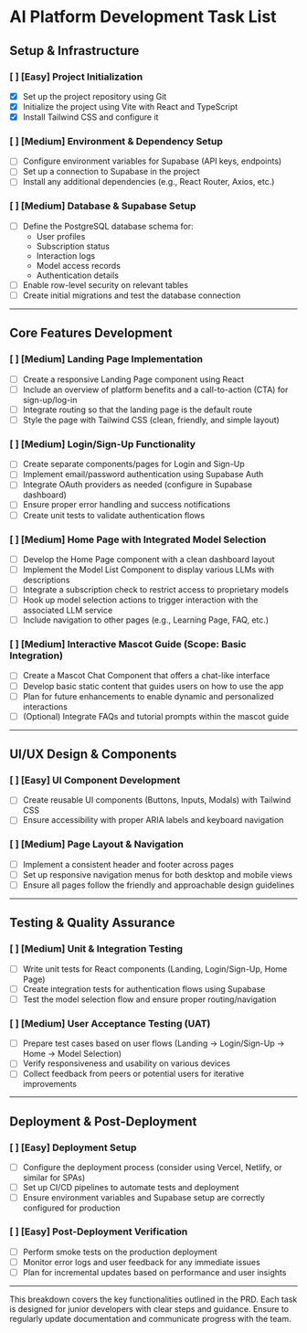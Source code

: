 # AI Platform Development Task List

## Setup & Infrastructure

### [ ] **[Easy]** Project Initialization
- [x] Set up the project repository using Git
- [x] Initialize the project using Vite with React and TypeScript
- [x] Install Tailwind CSS and configure it

### [ ] **[Medium]** Environment & Dependency Setup
- [ ] Configure environment variables for Supabase (API keys, endpoints)
- [ ] Set up a connection to Supabase in the project
- [ ] Install any additional dependencies (e.g., React Router, Axios, etc.)

### [ ] **[Medium]** Database & Supabase Setup
- [ ] Define the PostgreSQL database schema for:
  - User profiles
  - Subscription status
  - Interaction logs
  - Model access records
  - Authentication details
- [ ] Enable row-level security on relevant tables
- [ ] Create initial migrations and test the database connection

---

## Core Features Development

### [ ] **[Medium]** Landing Page Implementation
- [ ] Create a responsive Landing Page component using React
- [ ] Include an overview of platform benefits and a call-to-action (CTA) for sign-up/log-in
- [ ] Integrate routing so that the landing page is the default route
- [ ] Style the page with Tailwind CSS (clean, friendly, and simple layout)

### [ ] **[Medium]** Login/Sign-Up Functionality
- [ ] Create separate components/pages for Login and Sign-Up
- [ ] Implement email/password authentication using Supabase Auth
- [ ] Integrate OAuth providers as needed (configure in Supabase dashboard)
- [ ] Ensure proper error handling and success notifications
- [ ] Create unit tests to validate authentication flows

### [ ] **[Medium]** Home Page with Integrated Model Selection
- [ ] Develop the Home Page component with a clean dashboard layout
- [ ] Implement the Model List Component to display various LLMs with descriptions
- [ ] Integrate a subscription check to restrict access to proprietary models
- [ ] Hook up model selection actions to trigger interaction with the associated LLM service
- [ ] Include navigation to other pages (e.g., Learning Page, FAQ, etc.)

### [ ] **[Medium]** Interactive Mascot Guide (Scope: Basic Integration)
- [ ] Create a Mascot Chat Component that offers a chat-like interface
- [ ] Develop basic static content that guides users on how to use the app
- [ ] Plan for future enhancements to enable dynamic and personalized interactions
- [ ] (Optional) Integrate FAQs and tutorial prompts within the mascot guide

---

## UI/UX Design & Components

### [ ] **[Easy]** UI Component Development
- [ ] Create reusable UI components (Buttons, Inputs, Modals) with Tailwind CSS
- [ ] Ensure accessibility with proper ARIA labels and keyboard navigation

### [ ] **[Medium]** Page Layout & Navigation
- [ ] Implement a consistent header and footer across pages
- [ ] Set up responsive navigation menus for both desktop and mobile views
- [ ] Ensure all pages follow the friendly and approachable design guidelines

---

## Testing & Quality Assurance

### [ ] **[Medium]** Unit & Integration Testing
- [ ] Write unit tests for React components (Landing, Login/Sign-Up, Home Page)
- [ ] Create integration tests for authentication flows using Supabase
- [ ] Test the model selection flow and ensure proper routing/navigation

### [ ] **[Medium]** User Acceptance Testing (UAT)
- [ ] Prepare test cases based on user flows (Landing → Login/Sign-Up → Home → Model Selection)
- [ ] Verify responsiveness and usability on various devices
- [ ] Collect feedback from peers or potential users for iterative improvements

---

## Deployment & Post-Deployment

### [ ] **[Easy]** Deployment Setup
- [ ] Configure the deployment process (consider using Vercel, Netlify, or similar for SPAs)
- [ ] Set up CI/CD pipelines to automate tests and deployment
- [ ] Ensure environment variables and Supabase setup are correctly configured for production

### [ ] **[Easy]** Post-Deployment Verification
- [ ] Perform smoke tests on the production deployment
- [ ] Monitor error logs and user feedback for any immediate issues
- [ ] Plan for incremental updates based on performance and user insights

---

This breakdown covers the key functionalities outlined in the PRD. Each task is designed for junior developers with clear steps and guidance. Ensure to regularly update documentation and communicate progress with the team.